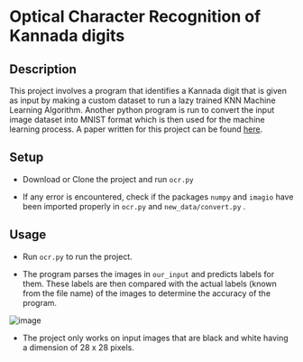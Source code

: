 # Optical Character Recognition of Kannada digits

## Description

This project involves a program that identifies a Kannada digit that is given as input by making a custom dataset to run a lazy trained KNN Machine Learning Algorithm. Another python program is run to convert the input image dataset into MNIST format which is then used for the machine learning process. A paper written for this project can be found [here](https://drive.google.com/file/d/1VTlCOB1Yy2m10Lx1uPJEXPA8VQNRIjUL/view?usp=sharing).

## Setup
- Download or Clone the project and run `ocr.py`

- If any error is encountered, check if the packages `numpy` and `imagio` have been imported properly in `ocr.py` and `new_data/convert.py` .

## Usage 
- Run `ocr.py` to run the project.

- The program parses the images in `our_input` and predicts labels for them. These labels are then compared with the actual labels (known from the file name) of the images to determine the accuracy of the program. 

![image](https://user-images.githubusercontent.com/73631606/162838803-3c7ffbd3-856a-422a-9c44-32f581b0d821.png)

- The project only works on input images that are black and white having a dimension of 28 x 28 pixels. 
